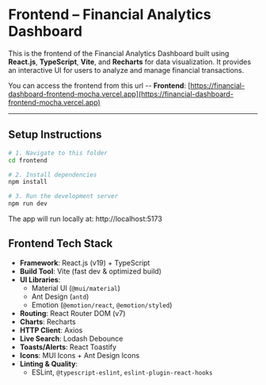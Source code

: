 #  Frontend – Financial Analytics Dashboard

This is the frontend of the Financial Analytics Dashboard built using **React.js**, **TypeScript**, **Vite**, and **Recharts** for data visualization. It provides an interactive UI for users to analyze and manage financial transactions.

You can access the frontend from this url -- **Frontend**: [https://financial-dashboard-frontend-mocha.vercel.app](https://financial-dashboard-frontend-mocha.vercel.app)

---

##  Setup Instructions

```bash
# 1. Navigate to this folder
cd frontend

# 2. Install dependencies
npm install

# 3. Run the development server
npm run dev
```
The app will run locally at:
http://localhost:5173


##  Frontend Tech Stack

- **Framework**: React.js (v19) + TypeScript
- **Build Tool**: Vite (fast dev & optimized build)
- **UI Libraries**:
  - Material UI (`@mui/material`)
  - Ant Design (`antd`)
  - Emotion (`@emotion/react`, `@emotion/styled`)
- **Routing**: React Router DOM (v7)
- **Charts**: Recharts
- **HTTP Client**: Axios
- **Live Search**: Lodash Debounce
- **Toasts/Alerts**: React Toastify
- **Icons**: MUI Icons + Ant Design Icons
- **Linting & Quality**:
  - ESLint, `@typescript-eslint`, `eslint-plugin-react-hooks`
